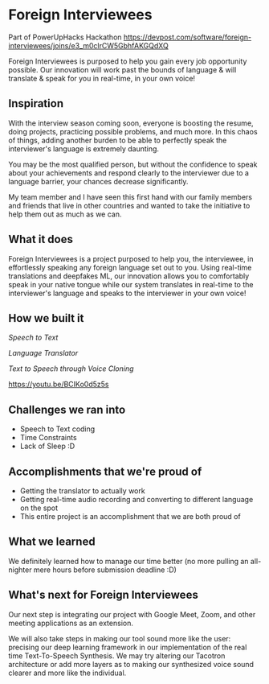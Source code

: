 # Foreign Interviewees
Part of PowerUpHacks Hackathon
https://devpost.com/software/foreign-interviewees/joins/e3_m0clrCW5GbhfAKGQdXQ

Foreign Interviewees is purposed to help you gain every job opportunity possible. Our innovation will work past the bounds of language & will translate & speak for you in real-time, in your own voice!

## Inspiration
With the interview season coming soon, everyone is boosting the resume, doing projects, practicing possible problems, and much more. In this chaos of things, adding another burden to be able to perfectly speak the interviewer's language is extremely daunting. 

You may be the most qualified person, but without the confidence to speak about your achievements and respond clearly to the interviewer due to a language barrier, your chances decrease significantly.

My team member and I have seen this first hand with our family members and friends that live in other countries and wanted to take the initiative to help them out as much as we can.

## What it does
Foreign Interviewees is a project purposed to help you, the interviewee, in effortlessly speaking any foreign language set out to you. 
Using real-time translations and deepfakes ML, our innovation allows you to comfortably speak in your native tongue while our system translates in real-time to the interviewer's language and speaks to the interviewer in your own voice!

## How we built it
_Speech to Text_

_Language Translator_

_Text to Speech through Voice Cloning_

https://youtu.be/BCIKo0d5z5s

## Challenges we ran into
* Speech to Text coding
* Time Constraints
* Lack of Sleep :D


## Accomplishments that we're proud of
* Getting the translator to actually work
* Getting real-time audio recording and converting to different language on the spot
* This entire project is an accomplishment that we are both proud of

## What we learned
We definitely learned how to manage our time better (no more pulling an all-nighter mere hours before submission deadline :D)

## What's next for Foreign Interviewees
Our next step is integrating our project with Google Meet, Zoom, and other meeting applications as an extension. 

We will also take steps in making our tool sound more like the user: precising our deep learning framework in our implementation of the real time Text-To-Speech Synthesis. We may try altering our Tacotron architecture or add more layers as to making our synthesized voice sound clearer and more like the individual.
